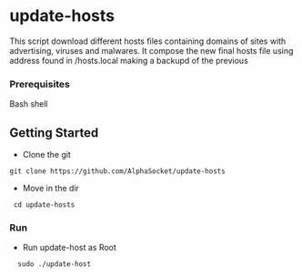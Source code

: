 # update-hosts
This script download different hosts files containing domains of sites with advertising, viruses and malwares.
It compose the new final hosts file using address found in /hosts.local making a backupd of the previous

### Prerequisites

Bash shell 

## Getting Started
- Clone the git
```
git clone https://github.com/AlphaSocket/update-hosts
```  
- Move in the dir 
```
 cd update-hosts
```

### Run
- Run update-host as Root
```
  sudo ./update-host
```
